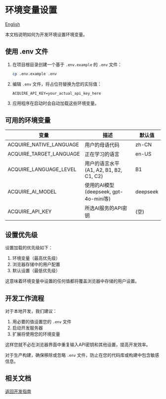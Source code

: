 # 环境变量设置

[English](ENVIRONMENT_SETUP.md)

本文档说明如何为开发环境设置环境变量。

## 使用 .env 文件

1. 在项目根目录创建一个基于 `.env.example` 的 `.env` 文件：
   ```bash
   cp .env.example .env
   ```

2. 编辑 `.env` 文件，将占位符替换为您的实际值：
   ```
   ACQUIRE_API_KEY=your_actual_api_key_here
   ```

3. 应用程序在启动时会自动加载这些环境变量。

## 可用的环境变量

| 变量                      | 描述                                        | 默认值         |
|---------------------------|-------------------------------------------|---------------|
| ACQUIRE_NATIVE_LANGUAGE   | 用户的母语代码                              | zh-CN         |
| ACQUIRE_TARGET_LANGUAGE   | 正在学习的语言                              | en-US         |
| ACQUIRE_LANGUAGE_LEVEL    | 用户的语言水平 (A1, A2, B1, B2, C1, C2)     | B1            |
| ACQUIRE_AI_MODEL          | 使用的AI模型 (deepseek, gpt-4o-mini等)      | deepseek      |
| ACQUIRE_API_KEY           | 所选AI服务的API密钥                         | (空)          |

## 设置优先级

设置加载的优先级如下：

1. 环境变量（最高优先级）
2. 浏览器存储中的用户配置
3. 默认设置（最低优先级）

这意味着环境变量中设置的任何值都将覆盖浏览器中存储的用户设置。

## 开发工作流程

对于本地开发，我们建议：

1. 用必要的值设置您的 `.env` 文件
2. 启动开发服务器
3. 扩展将使用您的环境变量

这样您就不必在浏览器界面中重复输入API密钥和其他设置，提高开发效率。

对于生产构建，确保移除或忽略 `.env` 文件，防止在您的代码库或构建中包含敏感信息。

## 相关文档

[返回开发指南](DEVELOPMENT-cn.md) 